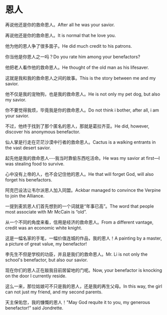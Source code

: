 # 恩人

<p><span class="chinese">再说他还是你的救命恩人。</span><span class="english">After all he was your savior.</span></p>

<p><span class="chinese">再说他还是你的救命恩人。</span><span class="english">It is normal that he love you.</span></p>

<p><span class="chinese">他为他的恩人争了很多面子。</span><span class="english">He did much credit to his patrons.</span></p>

<p><span class="chinese">你当他是你恩人之一吗？</span><span class="english">Do you rate him among your benefactors?</span></p>

<p><span class="chinese">他把老人看作他的救命恩人。</span><span class="english">He thought of the old man as his lifesaver.</span></p>

<p><span class="chinese">这就是我和我的救命恩人之间的故事。</span><span class="english">This is the story between me and my savior.</span></p>

<p><span class="chinese">他不仅是我的宠物狗，也是我的救命恩人。</span><span class="english">He is not only my pet dog, but also my savior.</span></p>

<p><span class="chinese">你不要觉得我烦，毕竟我是你的救命恩人。</span><span class="english">Do not think i bother, after all, i am your savior.</span></p>

<p><span class="chinese">不过，他终于找到了那个匿名的恩人，那就是葛拉齐亚。</span><span class="english">He did, however, discover his anonymous benefactor.</span></p>

<p><span class="chinese">仙人掌是行走在茫茫沙漠中行者的救命恩人。</span><span class="english">Cactus is a walking entrants in the vast desert savior.</span></p>

<p><span class="chinese">起先他是我的救命恩人---我当时靠偷东西吃活命。</span><span class="english">He was my savior at first—I was stealing food to survive.</span></p>

<p><span class="chinese">心中没有上帝的人，也不会记住他的恩人。</span><span class="english">He that will forget God, will also forget his benefactors.</span></p>

<p><span class="chinese">阿克巴设法让韦尔派恩人加入同盟。</span><span class="english">Ackbar managed to convince the Verpine to join the Alliance.</span></p>

<p><span class="chinese">一提到麦凯恩人们首先想到的一个词就是“年事已高”。</span><span class="english">The word that people most associate with Mr McCain is “old”.</span></p>

<p><span class="chinese">从一个不同的角度来看，信用是经济的救命恩人。</span><span class="english">From a different vantage, credit was an economic white knight.</span></p>

<p><span class="chinese">这是一幅名家的手笔，一幅价值连城的作品，我的恩人！</span><span class="english">A painting by a master, a picture of great value, my benefactor!</span></p>

<p><span class="chinese">李先生不但是学校的功臣，并且是我们的救命恩人。</span><span class="english">Mr. Li is not only the school's benefactor, but also our savior.</span></p>

<p><span class="chinese">现在你们的恩人正在敲我目前居留地的门呢。</span><span class="english">Now, your benefactor is knocking on the door I currently reside.</span></p>

<p><span class="chinese">这么一来，那位姑娘可不只是我的恩人，还是我的再生父母。</span><span class="english">In this way, the girl can not just my friend, and my second parents.</span></p>

<p><span class="chinese">天主保佑您，我的慷慨的恩人！</span><span class="english">"May God requite it to you, my generous benefactor!" said Jondrette.</span></p>

